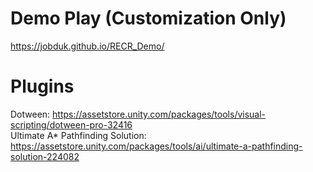 # Demo Play (Customization Only)
https://jobduk.github.io/RECR_Demo/


# Plugins
Dotween: https://assetstore.unity.com/packages/tools/visual-scripting/dotween-pro-32416</br>
Ultimate A* Pathfinding Solution: https://assetstore.unity.com/packages/tools/ai/ultimate-a-pathfinding-solution-224082
